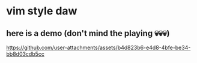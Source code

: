 # vim style daw

## here is a demo (don't mind the playing 💀💀💀)

https://github.com/user-attachments/assets/b4d823b6-e4d8-4bfe-be34-bb8d03cdb5cc
